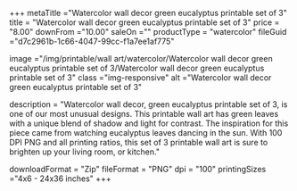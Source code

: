 +++
metaTitle ="Watercolor wall decor green eucalyptus printable set of 3"
title = "Watercolor wall decor green eucalyptus printable set of 3"
price = "8.00"
downFrom ="10.00"
saleOn =""
productType = "watercolor"
fileGuid ="d7c2961b-1c66-4047-99cc-f1a7ee1af775"

image ="/img/printable/wall art/watercolor/Watercolor wall decor green eucalyptus printable set of 3/Watercolor wall decor green eucalyptus printable set of 3"
class ="img-responsive"
alt ="Watercolor wall decor green eucalyptus printable set of 3"

description = "Watercolor wall decor, green eucalyptus printable set of 3, is one of our most unusual designs. This printable wall art has green leaves with a unique blend of shadow and light for contrast. The inspiration for this piece came from watching eucalyptus leaves dancing in the sun. With 100 DPI PNG and all printing ratios, this set of 3 printable wall art is sure to brighten up your living room, or kitchen."

downloadFormat = "Zip"
fileFormat = "PNG"
dpi = "100"
printingSizes ="4x6 - 24x36 inches"
+++